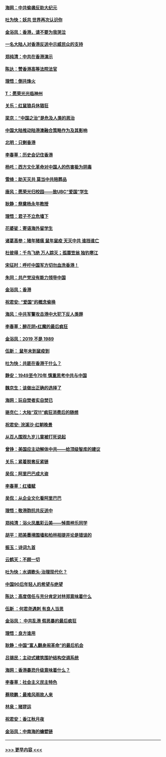 #### [海网：中共偷袭反助大纪元](../pages/nsc993/n11673515.md?t=11230822) 
#### [吐为快：妖共 世界再次认识你](../pages/nsc993/n11673506.md?t=11230822) 
#### [金浴凤：香港，请不要为我哭泣](../pages/nsc993/n11673248.md?t=11230822) 
#### [一名大陆人对香港反送中示威民众的支持](../pages/nsc993/n11672615.md?t=11230822) 
#### [郑纯清：中共在香港演示](../pages/nsc993/n11670539.md?t=11230822) 
#### [陈达：赞香港高等法院法官](../pages/nsc993/n11669542.md?t=11230822) 
#### [理悟：倒共烽火](../pages/nsc993/n11668844.md?t=11230822) 
#### [T：愿荣光光临神州](../pages/nsc993/n11668421.md?t=11230822) 
#### [关乐：红鼠狼兵休猖狂](../pages/nsc993/n11668378.md?t=11230822) 
#### [梁京：“中国之治”是危及人类的恶治](../pages/nsc993/n11668328.md?t=11230822) 
#### [中国大陆推动陆港澳融合策略作为及其影响](../pages/nsc993/n11668157.md?t=11230822) 
#### [北明：只剩香港](../pages/nsc993/n11668002.md?t=11230822) 
#### [李春草：历史会记住香港](../pages/nsc993/n11667927.md?t=11230822) 
#### [杨吒：西方文化革命对中国人的伤害极为阴毒](../pages/nsc993/n11664521.md?t=11230822) 
#### [雪绮：助天灭共 莫当中共陪葬品](../pages/nsc993/n11662650.md?t=11230822) 
#### [唐风：愿荣光归校园——致UBC“爱国”学生](../pages/nsc993/n11662194.md?t=11230822) 
#### [耿静：祭奠杨永年教授](../pages/nsc993/n11662514.md?t=11230822) 
#### [理悟：君子不立危墙下](../pages/nsc993/n11662172.md?t=11230822) 
#### [花婆娑：寄语海外留学生](../pages/nsc993/n11662121.md?t=11230822) 
#### [诸葛高参：猪年猪瘟 鼠年鼠疫 天灭中共 谁挡谁亡](../pages/nsc993/n11661980.md?t=11230822) 
#### [杜彼得：千鸟飞绝 万人踪灭；孤蓑笠翁 独钓寒江](../pages/nsc993/n11661170.md?t=11230822) 
#### [宋征时：呼吁中国军方切勿血洗香港！](../pages/nsc993/n11415318.md?t=11230822) 
#### [朱同：共产党没有能力领导中国](../pages/nsc993/n11660421.md?t=11230822) 
#### [金浴凤：香港](../pages/nsc993/n11660419.md?t=11230822) 
#### [祝君安: “爱国”的概念偷换](../pages/nsc993/n11659706.md?t=11230822) 
#### [海风：中共军警攻击港中大犯下反人类罪](../pages/nsc993/n11659632.md?t=11230822) 
#### [李春草：醉花阴•红魔的最后疯狂](../pages/nsc993/n11659287.md?t=11230822) 
#### [金浴凤：2019 不是 1989](../pages/nsc993/n11657663.md?t=11230822) 
#### [伍新： 鼠年未到鼠疫到](../pages/nsc993/n11655098.md?t=11230822) 
#### [吐为快：共匪在香港干什么？](../pages/nsc993/n11654891.md?t=11230822) 
#### [静安：1949至今70年 慎重思考中共与中国](../pages/nsc993/n11651244.md?t=11230822) 
#### [魏京生：该做出正确的选择了](../pages/nsc993/n11653084.md?t=11230822) 
#### [海网：玩自焚者实自焚已](../pages/nsc993/n11652423.md?t=11230822) 
#### [骆克仁：大陆“双11”疯狂消费后的随想](../pages/nsc993/n11652305.md?t=11230822) 
#### [祝君安: 浣溪沙·红朝晚景](../pages/nsc993/n11652258.md?t=11230822) 
#### [从百人围观九岁儿童被打死说起](../pages/nsc993/n11651030.md?t=11230822) 
#### [曾铮：美国应主动解体中共——给顶级智库的建议](../pages/nsc993/n11649888.md?t=11230822) 
#### [关乐：紧着脱套反紧链](../pages/nsc993/n11649069.md?t=11230822) 
#### [吴侃：阿里巴巴成大盗](../pages/nsc993/n11645523.md?t=11230822) 
#### [李春草：红墙赋](../pages/nsc993/n11646389.md?t=11230822) 
#### [吴侃：从企业文化看阿里巴巴](../pages/nsc993/n11645476.md?t=11230822) 
#### [理悟：敬港胞抗共反送中](../pages/nsc993/n11645466.md?t=11230822) 
#### [郑纯清：浴火凤凰彩云美——悼周梓乐同学](../pages/nsc993/n11645155.md?t=11230822) 
#### [胡平：把美墨境围墙和柏林相提并论是错误的](../pages/nsc993/n11645134.md?t=11230822) 
#### [振玉：诗词九首](../pages/nsc993/n11644081.md?t=11230822) 
#### [云鹤天：不顾一切](../pages/nsc993/n11643508.md?t=11230822) 
#### [吐为快：水调歌头·治理现代化？](../pages/nsc993/n11643485.md?t=11230822) 
#### [中国90后年轻人的希望与绝望](../pages/nsc993/n11642317.md?t=11230822) 
#### [陈达：高度信任与充分肯定对林郑意味着什么](../pages/nsc993/n11641441.md?t=11230822) 
#### [伍新 ：何君尧遇刺 有良人当思](../pages/nsc993/n11641503.md?t=11230822) 
#### [金浴凤： 中共乱港  假恶暴的最后疯狂](../pages/nsc993/n11641495.md?t=11230822) 
#### [理悟：良方谁用](../pages/nsc993/n11641463.md?t=11230822) 
#### [耿静：中国“富人翻身闹革命”的最后机会](../pages/nsc993/n11640655.md?t=11230822) 
#### [吕锡民：主动式建筑围护结构空调系统](../pages/nsc993/n11640168.md?t=11230822) 
#### [海网：香港暴恐升级意味着什么？](../pages/nsc993/n11635904.md?t=11230822) 
#### [李春草：社会主义民主特色](../pages/nsc993/n11634657.md?t=11230822) 
#### [蔡晓鹏：最难风雨故人来](../pages/nsc993/n11633145.md?t=11230822) 
#### [林泉：猪猡运](../pages/nsc993/n11631469.md?t=11230822) 
#### [祝君安：香江秋月夜](../pages/nsc993/n11631440.md?t=11230822) 
#### [金浴凤：中南海的蟾嬖链](../pages/nsc993/n11631290.md?t=11230822) 

----
#### [ >>> 更早内容 <<< ](../indexes/nsc993-earlier.md)
